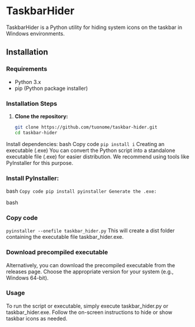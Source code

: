 # TaskbarHider

TaskbarHider is a Python utility for hiding system icons on the taskbar in Windows environments.

## Installation

### Requirements
- Python 3.x
- pip (Python package installer)

### Installation Steps

1. **Clone the repository:**
   ```bash
   git clone https://github.com/tuonome/taskbar-hider.git
   cd taskbar-hider
Install dependencies:
bash
Copy code
```pip install i```
Creating an executable (.exe)
You can convert the Python script into a standalone executable file (.exe) for easier distribution. We recommend using tools like PyInstaller for this purpose.

### Install PyInstaller:

bash
```Copy code pip install pyinstaller Generate the .exe:```

bash
### Copy code
```pyinstaller --onefile taskbar_hider.py```
This will create a dist folder containing the executable file taskbar_hider.exe.

### Download precompiled executable
Alternatively, you can download the precompiled executable from the releases page. Choose the appropriate version for your system (e.g., Windows 64-bit).

### Usage
To run the script or executable, simply execute taskbar_hider.py or taskbar_hider.exe. Follow the on-screen instructions to hide or show taskbar icons as needed.
